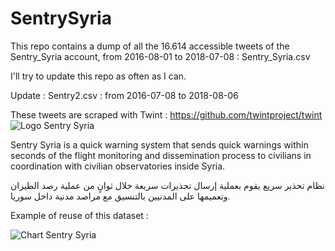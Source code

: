 # SentrySyria

This repo contains a dump of all the 16.614 accessible tweets of the Sentry_Syria account, from 2016-08-01 to 2018-07-08 : Sentry_Syria.csv

I'll try to update this repo as often as I can.

Update : Sentry2.csv : from 2016-07-08 to 2018-08-06

These tweets are scraped with Twint : https://github.com/twintproject/twint
![Logo Sentry Syria](https://pbs.twimg.com/profile_images/874946861550981120/7iN_hPbN_400x400.jpg)

Sentry Syria is a quick warning system that sends quick warnings within seconds of the flight monitoring and dissemination process to civilians in coordination with civilian observatories inside Syria.



نظام تحذير سريع يقوم بعملية إرسال تحذيرات سريعة خلال ثوانٍ من عملية رصد الطيران وتعميمها على المدنيين بالتنسيق مع مراصد مدنية داخل سوريا.

Example of reuse of this dataset : 

![Chart Sentry Syria](https://raw.githubusercontent.com/hpiedcoq/SentrySyria/master/sentry_syria_comp.png)

